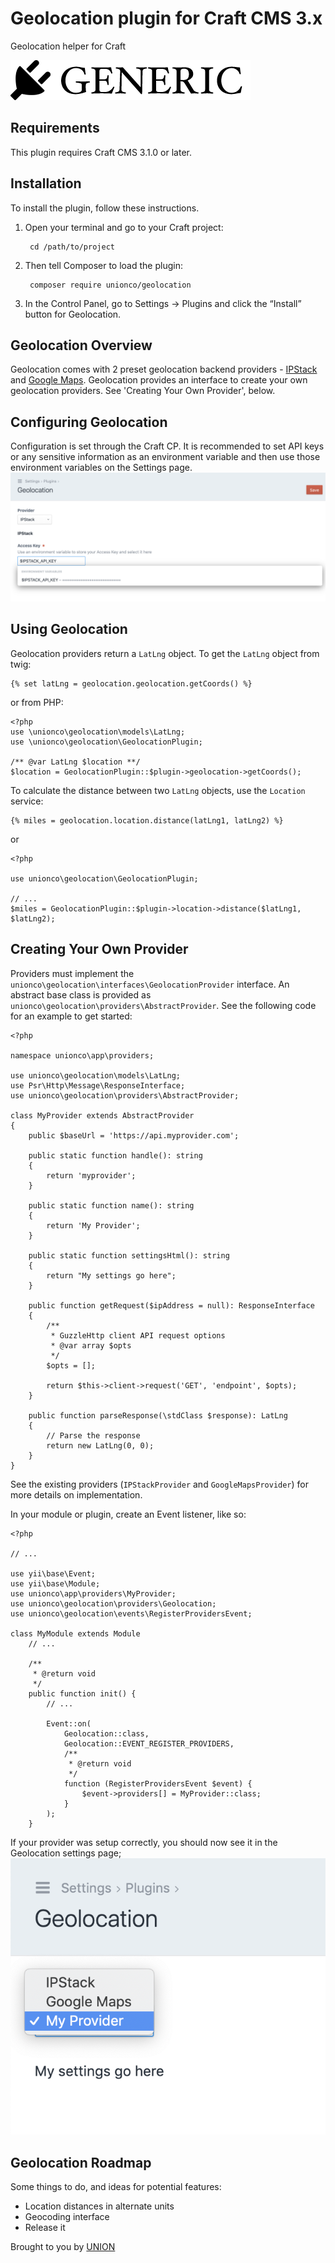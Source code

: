 
# Geolocation plugin for Craft CMS 3.x

Geolocation helper for Craft

![Screenshot](resources/img/plugin-logo.png)

## Requirements

This plugin requires Craft CMS 3.1.0 or later.

## Installation

To install the plugin, follow these instructions.

1. Open your terminal and go to your Craft project:

        cd /path/to/project

2. Then tell Composer to load the plugin:

        composer require unionco/geolocation

3. In the Control Panel, go to Settings → Plugins and click the “Install” button for Geolocation.

## Geolocation Overview

Geolocation comes with 2 preset geolocation backend providers - [IPStack](https://ipstack.com) and [Google Maps](https://developers.google.com/maps/documentation/geolocation/intro). Geolocation provides an interface to create your own geolocation providers. See 'Creating Your Own Provider', below.

## Configuring Geolocation

Configuration is set through the Craft CP. It is recommended to set API keys or any sensitive information as an environment variable and then use those environment variables on the Settings page.
![Settings](resources/img/settings-screenshot.png) 

## Using Geolocation

Geolocation providers return a `LatLng` object. To get the `LatLng` object from twig:
```
{% set latLng = geolocation.geolocation.getCoords() %}
```
or from PHP:
```
<?php
use \unionco\geolocation\models\LatLng;
use \unionco\geolocation\GeolocationPlugin;

/** @var LatLng $location **/
$location = GeolocationPlugin::$plugin->geolocation->getCoords();
```

To calculate the distance between two `LatLng` objects, use the `Location` service:

```
{% miles = geolocation.location.distance(latLng1, latLng2) %}
```
or 
```
<?php

use unionco\geolocation\GeolocationPlugin;

// ...
$miles = GeolocationPlugin::$plugin->location->distance($latLng1, $latLng2);

```

## Creating Your Own Provider

Providers must implement the `unionco\geolocation\interfaces\GeolocationProvider` interface. An abstract base class is provided as `unionco\geolocation\providers\AbstractProvider`. See the following code for an example to get started:

```
<?php

namespace unionco\app\providers;

use unionco\geolocation\models\LatLng;
use Psr\Http\Message\ResponseInterface;
use unionco\geolocation\providers\AbstractProvider;

class MyProvider extends AbstractProvider
{
    public $baseUrl = 'https://api.myprovider.com';

    public static function handle(): string
    {
        return 'myprovider';
    }

    public static function name(): string
    {
        return 'My Provider';
    }

    public static function settingsHtml(): string
    {
        return "My settings go here";
    }

    public function getRequest($ipAddress = null): ResponseInterface
    {
        /**
         * GuzzleHttp client API request options
         * @var array $opts
         */
        $opts = [];

        return $this->client->request('GET', 'endpoint', $opts);
    }

    public function parseResponse(\stdClass $response): LatLng
    {
        // Parse the response
        return new LatLng(0, 0);
    }
}

```

See the existing providers (`IPStackProvider` and `GoogleMapsProvider`) for more details on implementation.

In your module or plugin, create an Event listener, like so:

```
<?php

// ...

use yii\base\Event;
use yii\base\Module;
use unionco\app\providers\MyProvider;
use unionco\geolocation\providers\Geolocation;
use unionco\geolocation\events\RegisterProvidersEvent;

class MyModule extends Module 
    // ...

    /**
     * @return void
     */
    public function init() {
        // ...
        
        Event::on(
            Geolocation::class,
            Geolocation::EVENT_REGISTER_PROVIDERS,
            /**
             * @return void
             */
            function (RegisterProvidersEvent $event) {
                $event->providers[] = MyProvider::class;
            }
        );
    }
```

If your provider was setup correctly, you should now see it in the Geolocation settings page; ![Custom Provider](resources/img/settings-custom-provider.png)

## Geolocation Roadmap

Some things to do, and ideas for potential features:

* Location distances in alternate units
* Geocoding interface
* Release it

Brought to you by [UNION](https://github.com/unionco)
